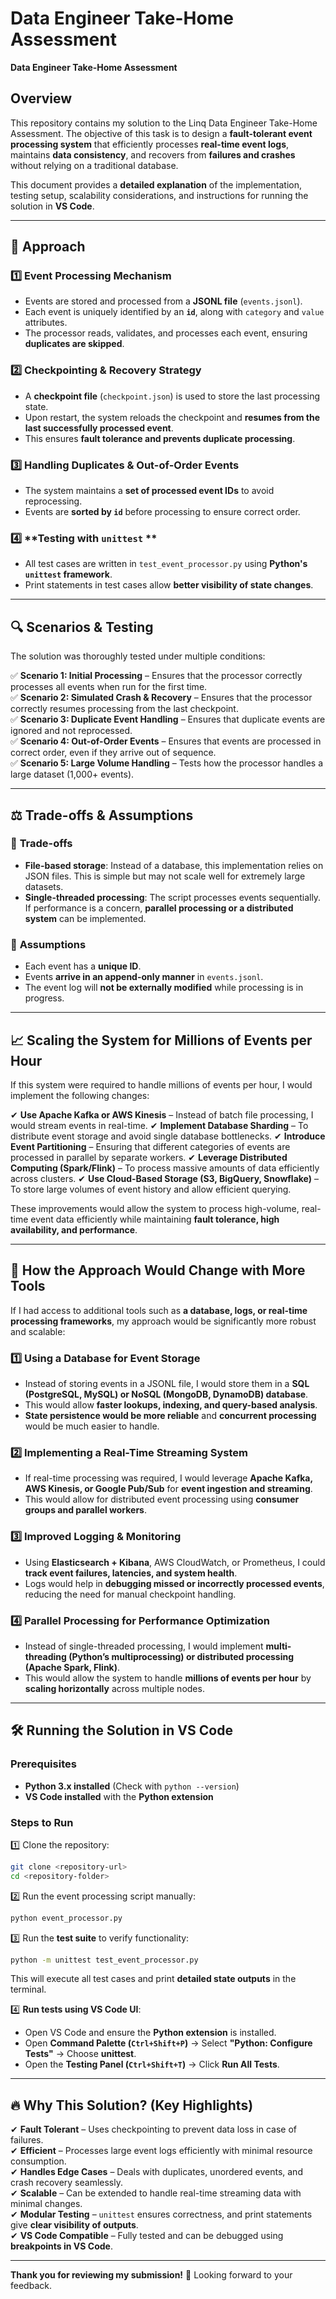 # Data Engineer Take-Home Assessment

**Data Engineer Take-Home Assessment**

## Overview
This repository contains my solution to the Linq Data Engineer Take-Home Assessment. The objective of this task is to design a **fault-tolerant event processing system** that efficiently processes **real-time event logs**, maintains **data consistency**, and recovers from **failures and crashes** without relying on a traditional database.

This document provides a **detailed explanation** of the implementation, testing setup, scalability considerations, and instructions for running the solution in **VS Code**.

---

## 🚀 Approach
### 1️⃣ **Event Processing Mechanism**
- Events are stored and processed from a **JSONL file** (`events.jsonl`).
- Each event is uniquely identified by an **`id`**, along with `category` and `value` attributes.
- The processor reads, validates, and processes each event, ensuring **duplicates are skipped**.

### 2️⃣ **Checkpointing & Recovery Strategy**
- A **checkpoint file** (`checkpoint.json`) is used to store the last processing state.
- Upon restart, the system reloads the checkpoint and **resumes from the last successfully processed event**.
- This ensures **fault tolerance and prevents duplicate processing**.

### 3️⃣ **Handling Duplicates & Out-of-Order Events**
- The system maintains a **set of processed event IDs** to avoid reprocessing.
- Events are **sorted by `id`** before processing to ensure correct order.

### 4️⃣ **Testing with `unittest` **
- All test cases are written in `test_event_processor.py` using **Python's `unittest` framework**. 
- Print statements in test cases allow **better visibility of state changes**.

---

## 🔍 Scenarios & Testing
The solution was thoroughly tested under multiple conditions:

✅ **Scenario 1: Initial Processing** – Ensures that the processor correctly processes all events when run for the first time.  
✅ **Scenario 2: Simulated Crash & Recovery** – Ensures that the processor correctly resumes processing from the last checkpoint.  
✅ **Scenario 3: Duplicate Event Handling** – Ensures that duplicate events are ignored and not reprocessed.  
✅ **Scenario 4: Out-of-Order Events** – Ensures that events are processed in correct order, even if they arrive out of sequence.  
✅ **Scenario 5: Large Volume Handling** – Tests how the processor handles a large dataset (1,000+ events).  

---

## ⚖️ Trade-offs & Assumptions
### 🔹 **Trade-offs**
- **File-based storage**: Instead of a database, this implementation relies on JSON files. This is simple but may not scale well for extremely large datasets.
- **Single-threaded processing**: The script processes events sequentially. If performance is a concern, **parallel processing or a distributed system** can be implemented.

### 🔹 **Assumptions**
- Each event has a **unique ID**.
- Events **arrive in an append-only manner** in `events.jsonl`.
- The event log will **not be externally modified** while processing is in progress.

---

## 📈 Scaling the System for Millions of Events per Hour
If this system were required to handle millions of events per hour, I would implement the following changes:

✔ **Use Apache Kafka or AWS Kinesis** – Instead of batch file processing, I would stream events in real-time.
✔ **Implement Database Sharding** – To distribute event storage and avoid single database bottlenecks.
✔ **Introduce Event Partitioning** – Ensuring that different categories of events are processed in parallel by separate workers.
✔ **Leverage Distributed Computing (Spark/Flink)** – To process massive amounts of data efficiently across clusters.
✔ **Use Cloud-Based Storage (S3, BigQuery, Snowflake)** – To store large volumes of event history and allow efficient querying.

These improvements would allow the system to process high-volume, real-time event data efficiently while maintaining **fault tolerance, high availability, and performance**.

---

## 🔄 How the Approach Would Change with More Tools
If I had access to additional tools such as **a database, logs, or real-time processing frameworks**, my approach would be significantly more robust and scalable:

### **1️⃣ Using a Database for Event Storage**
- Instead of storing events in a JSONL file, I would store them in a **SQL (PostgreSQL, MySQL) or NoSQL (MongoDB, DynamoDB) database**.
- This would allow **faster lookups, indexing, and query-based analysis**.
- **State persistence would be more reliable** and **concurrent processing** would be much easier to handle.

### **2️⃣ Implementing a Real-Time Streaming System**
- If real-time processing was required, I would leverage **Apache Kafka, AWS Kinesis, or Google Pub/Sub** for **event ingestion and streaming**.
- This would allow for distributed event processing using **consumer groups and parallel workers**.

### **3️⃣ Improved Logging & Monitoring**
- Using **Elasticsearch + Kibana**, AWS CloudWatch, or Prometheus, I could **track event failures, latencies, and system health**.
- Logs would help in **debugging missed or incorrectly processed events**, reducing the need for manual checkpoint handling.

### **4️⃣ Parallel Processing for Performance Optimization**
- Instead of single-threaded processing, I would implement **multi-threading (Python’s multiprocessing) or distributed processing (Apache Spark, Flink)**.
- This would allow the system to handle **millions of events per hour** by **scaling horizontally** across multiple nodes.

---

## 🛠 Running the Solution in VS Code
### **Prerequisites**
- **Python 3.x installed** (Check with `python --version`)
- **VS Code installed** with the **Python extension**

### **Steps to Run**
1️⃣ Clone the repository:
   ```sh
   git clone <repository-url>
   cd <repository-folder>
   ```

2️⃣ Run the event processing script manually:
   ```sh
   python event_processor.py
   ```

3️⃣ Run the **test suite** to verify functionality:
   ```sh
   python -m unittest test_event_processor.py
   ```
   This will execute all test cases and print **detailed state outputs** in the terminal.

4️⃣ **Run tests using VS Code UI**:
   - Open VS Code and ensure the **Python extension** is installed.
   - Open **Command Palette (`Ctrl+Shift+P`)** → Select **"Python: Configure Tests"** → Choose **unittest**.
   - Open the **Testing Panel (`Ctrl+Shift+T`)** → Click **Run All Tests**.

---

## 🔥 Why This Solution? (Key Highlights)
✔ **Fault Tolerant** – Uses checkpointing to prevent data loss in case of failures.  
✔ **Efficient** – Processes large event logs efficiently with minimal resource consumption.  
✔ **Handles Edge Cases** – Deals with duplicates, unordered events, and crash recovery seamlessly.  
✔ **Scalable** – Can be extended to handle real-time streaming data with minimal changes.  
✔ **Modular Testing** – `unittest` ensures correctness, and print statements give **clear visibility of outputs**.  
✔ **VS Code Compatible** – Fully tested and can be debugged using **breakpoints in VS Code**.  

---

**Thank you for reviewing my submission!** 🚀 Looking forward to your feedback.

